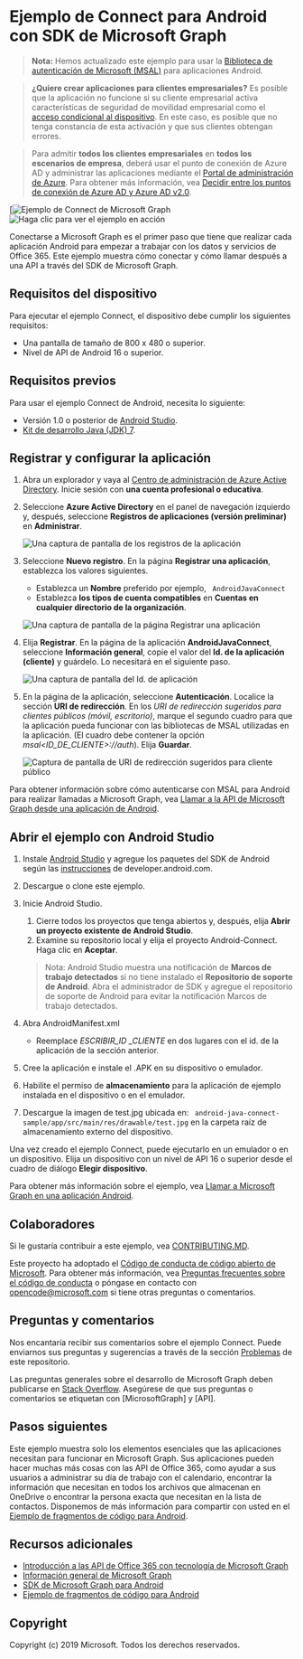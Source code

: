 # Ejemplo de Connect para Android con SDK de Microsoft Graph


>**Nota:** Hemos actualizado este ejemplo para usar la [Biblioteca de autenticación de Microsoft (MSAL)](https://github.com/AzureAD/microsoft-authentication-library-for-android) para aplicaciones Android.


> **¿Quiere crear aplicaciones para clientes empresariales?** Es posible que la aplicación no funcione si su cliente empresarial activa características de seguridad de movilidad empresarial como el <a href="https://azure.microsoft.com/en-us/documentation/articles/active-directory-conditional-access-device-policies/" target="_newtab">acceso condicional al dispositivo</a>. En este caso, es posible que no tenga constancia de esta activación y que sus clientes obtengan errores. 

> Para admitir **todos los clientes empresariales** en **todos los escenarios de empresa**, deberá usar el punto de conexión de Azure AD y administrar las aplicaciones mediante el [Portal de administración de Azure](https://aka.ms/aadapplist). Para obtener más información, vea [Decidir entre los puntos de conexión de Azure AD y Azure AD v2.0](https://graph.microsoft.io/docs/authorization/auth_overview#deciding-between-azure-ad-and-the-v2-authentication-endpoint).

[![Ejemplo de Connect de Microsoft Graph](/readme-images/O365-Android-Connect-video_play_icon.png)![Haga clic para ver el ejemplo en acción](/readme-images/O365-Android-Connect-video_play_icon.png)

Conectarse a Microsoft Graph es el primer paso que tiene que realizar cada aplicación Android para empezar a trabajar con los datos y servicios de Office 365. Este ejemplo muestra cómo conectar y cómo llamar después a una API a través del SDK de Microsoft Graph.

## Requisitos del dispositivo

Para ejecutar el ejemplo Connect, el dispositivo debe cumplir los siguientes requisitos:

* Una pantalla de tamaño de 800 x 480 o superior.
* Nivel de API de Android 16 o superior.
 
## Requisitos previos

Para usar el ejemplo Connect de Android, necesita lo siguiente:

* Versión 1.0 o posterior de [Android Studio](http://developer.android.com/sdk/index.html).
* [Kit de desarrollo Java (JDK) 7](http://www.oracle.com/technetwork/java/javase/downloads/jdk7-downloads-1880260.html).

<a name="register"></a>
## Registrar y configurar la aplicación

1. Abra un explorador y vaya al [Centro de administración de Azure Active Directory](https://aad.portal.azure.com). Inicie sesión con **una cuenta profesional o educativa**.

1. Seleccione **Azure Active Directory** en el panel de navegación izquierdo y, después, seleccione **Registros de aplicaciones (versión preliminar)** en **Administrar**.

    ![Una captura de pantalla de los registros de la aplicación ](./readme-images/aad-portal-app-registrations.png)

1. Seleccione **Nuevo registro**. En la página **Registrar una aplicación**, establezca los valores siguientes.

    - Establezca un **Nombre** preferido por ejemplo, ` AndroidJavaConnect`
    - Establezca **los tipos de cuenta compatibles** en **Cuentas en cualquier directorio de la organización**.

    ![Una captura de pantalla de la página Registrar una aplicación](./readme-images/aad-register-an-app.PNG)

1. Elija **Registrar**. En la página de la aplicación **AndroidJavaConnect**, seleccione **Información general**, copie el valor del **Id. de la aplicación (cliente)** y guárdelo. Lo necesitará en el siguiente paso.

    ![Una captura de pantalla del Id. de aplicación](./readme-images/aad-application-id.PNG)

1. En la página de la aplicación, seleccione **Autenticación**. Localice la sección **URI de redirección**. En los _URI de redirección sugeridos para clientes públicos (móvil, escritorio)_, marque el segundo cuadro para que la aplicación pueda funcionar con las bibliotecas de MSAL utilizadas en la aplicación. (El cuadro debe contener la opción _msal<ID\_DE\_CLIENTE>://auth_). Elija **Guardar**.

    ![Captura de pantalla de URI de redirección sugeridos para cliente público](./readme-images/aad-redirect-uri-public-client.PNG)
  
Para obtener información sobre cómo autenticarse con MSAL para Android para realizar llamadas a Microsoft Graph, vea [Llamar a la API de Microsoft Graph desde una aplicación de Android](https://docs.microsoft.com/en-us/azure/active-directory/develop/guidedsetups/active-directory-android).

  
## Abrir el ejemplo con Android Studio

1. Instale [Android Studio](http://developer.android.com/sdk/index.html) y agregue los paquetes del SDK de Android según las [instrucciones](http://developer.android.com/sdk/installing/adding-packages.html) de developer.android.com.
2. Descargue o clone este ejemplo.
4. Inicie Android Studio.
	1. Cierre todos los proyectos que tenga abiertos y, después, elija **Abrir un proyecto existente de Android Studio**.
	2. Examine su repositorio local y elija el proyecto Android-Connect. Haga clic en **Aceptar**.
	
	> Nota: Android Studio muestra una notificación de **Marcos de trabajo detectados** si no tiene instalado el **Repositorio de soporte de Android**. Abra el administrador de SDK y agregue el repositorio de soporte de Android para evitar la notificación Marcos de trabajo detectados.
5. Abra AndroidManifest.xml
	* Reemplace *ESCRIBIR\_ID \_CLIENTE* en dos lugares con el id. de la aplicación de la sección anterior.
6. Cree la aplicación e instale el .APK en su dispositivo o emulador.
7. Habilite el permiso de **almacenamiento** para la aplicación de ejemplo instalada en el dispositivo o en el emulador.
8. Descargue la imagen de test.jpg ubicada en: ` android-java-connect-sample/app/src/main/res/drawable/test.jpg` en la carpeta raíz de almacenamiento externo del dispositivo.



Una vez creado el ejemplo Connect, puede ejecutarlo en un emulador o en un dispositivo. Elija un dispositivo con un nivel de API 16 o superior desde el cuadro de diálogo **Elegir dispositivo**.

Para obtener más información sobre el ejemplo, vea [Llamar a Microsoft Graph en una aplicación Android](https://developer.microsoft.com/en-us/graph/docs/concepts/android).

<a name="contributing"></a>
## Colaboradores ##

Si le gustaría contribuir a este ejemplo, vea [CONTRIBUTING.MD](/CONTRIBUTING.md).

Este proyecto ha adoptado el [Código de conducta de código abierto de Microsoft](https://opensource.microsoft.com/codeofconduct/). Para obtener más información, vea [Preguntas frecuentes sobre el código de conducta](https://opensource.microsoft.com/codeofconduct/faq/) o póngase en contacto con [opencode@microsoft.com](mailto:opencode@microsoft.com) si tiene otras preguntas o comentarios.

## Preguntas y comentarios

Nos encantaría recibir sus comentarios sobre el ejemplo Connect. Puede enviarnos sus preguntas y sugerencias a través de la sección [Problemas](issues) de este repositorio.

Las preguntas generales sobre el desarrollo de Microsoft Graph deben publicarse en [Stack Overflow](http://stackoverflow.com/questions/tagged/MicrosoftGraph+API). Asegúrese de que sus preguntas o comentarios se etiquetan con \[MicrosoftGraph] y \[API].

## Pasos siguientes

Este ejemplo muestra solo los elementos esenciales que las aplicaciones necesitan para funcionar en Microsoft Graph. Sus aplicaciones pueden hacer muchas más cosas con las API de Office 365, como ayudar a sus usuarios a administrar su día de trabajo con el calendario, encontrar la información que necesitan en todos los archivos que almacenan en OneDrive o encontrar la persona exacta que necesitan en la lista de contactos. Disponemos de más información para compartir con usted en el [Ejemplo de fragmentos de código para Android](../../../android-java-snippets-sample). 
  
## Recursos adicionales

* [Introducción a las API de Office 365 con tecnología de Microsoft Graph](http://dev.office.com/getting-started/office365apis)
* [Información general de Microsoft Graph](http://graph.microsoft.io)
* [SDK de Microsoft Graph para Android](../../../msgraph-sdk-android)
* [Ejemplo de fragmentos de código para Android](../../../android-java-snippets-sample)

## Copyright
Copyright (c) 2019 Microsoft. Todos los derechos reservados.
